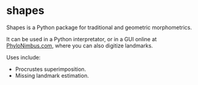 # shapes

Shapes is a Python package for traditional and geometric morphometrics.

It can be used in a Python interpretator, or in a GUI online at [PhyloNimbus.com](http://www.phylonimbus.com/morphometrics/), where you can also digitize landmarks.

Uses include:

* Procrustes superimposition.
* Missing landmark estimation.
